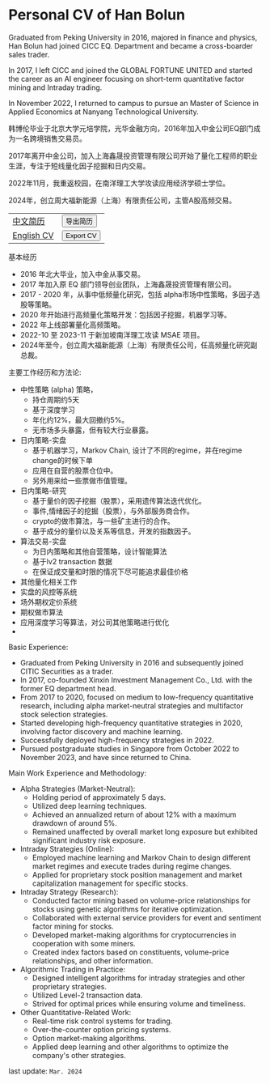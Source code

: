 # Personal CV of Han Bolun

<p>
Graduated from Peking University in 2016, majored in finance and physics, Han Bolun had joined CICC EQ. Department and became a cross-boarder sales trader. 

In 2017, I left CICC and joined the GLOBAL FORTUNE UNITED and started the career as an AI engineer focusing on short-term quantitative factor mining and Intraday trading.

In November 2022, I returned to campus to pursue an Master of Science in Applied Economics at Nanyang Technological University.
</p>

<p>
韩博伦毕业于北京大学元培学院，光华金融方向，2016年加入中金公司EQ部门成为一名跨境销售交易员。

2017年离开中金公司，加入上海鑫晟投资管理有限公司开始了量化工程师的职业生涯，专注于短线量化因子挖掘和日内交易。

2022年11月，我重返校园，在南洋理工大学攻读应用经济学硕士学位。

2024年，创立周大福新能源（上海）有限责任公司，主管A股高频交易。
</p>

<!--
<script>
    function printPage(url) {
        var newWindow = window.open(url, "_blank");
        newWindow.onload = function () {
            newWindow.print();
        };
    }
</script>
-->

<table style="border-collapse: collapse; width=100%">
    <tr>
        <td><a href="https://bolunhan.github.io/CV/zh" target="_blank">中文简历</a></td>
        <td><button onclick="printPage('https://bolunhan.github.io/CV/zh')">导出简历</button></td>
    </tr>
    <tr>
        <td><a href="https://bolunhan.github.io/CV/en" target="_blank">English CV</a></td>
        <td><button onclick="printPage('https://bolunhan.github.io/CV/en')">Export CV</button></td>
    </tr>
</table>

基本经历
- 2016 年北大毕业，加入中金从事交易。
- 2017 年加入原 EQ 部门领导创业团队，上海鑫晟投资管理有限公司。
- 2017 - 2020 年，从事中低频量化研究，包括 alpha市场中性策略，多因子选股等策略。
- 2020 年开始进行高频量化策略开发：包括因子挖掘，机器学习等。
- 2022 年上线部署量化高频策略。
- 2022-10 至 2023-11 于新加坡南洋理工攻读 MSAE 项目。
- 2024年至今，创立周大福新能源（上海）有限责任公司，任高频量化研究副总裁。

主要工作经历和方法论:
- 中性策略 (alpha) 策略，
    - 持仓周期约5天
    - 基于深度学习
    - 年化约12%，最大回撤约5%。
    - 无市场多头暴露，但有较大行业暴露。
- 日内策略-实盘
    - 基于机器学习，Markov Chain, 设计了不同的regime，并在regime change的时候下单
    - 应用在自营的股票仓位中。
    - 另外用来给一些票做市值管理。
- 日内策略-研究
    - 基于量价的因子挖掘（股票），采用遗传算法迭代优化。
    - 事件,情绪因子的挖掘（股票），与外部服务商合作。
    - crypto的做市算法，与一些矿主进行的合作。
    - 基于成分的量价以及关系等信息，开发的指数因子。
- 算法交易-实盘
    - 为日内策略和其他自营策略，设计智能算法
    - 基于lv2 transaction 数据
    - 在保证成交量和时限的情况下尽可能追求最佳价格
- 其他量化相关工作
- 实盘的风控等系统
- 场外期权定价系统
- 期权做市算法
- 应用深度学习等算法，对公司其他策略进行优化
- 
Basic Experience:
- Graduated from Peking University in 2016 and subsequently joined CITIC Securities as a trader.
- In 2017, co-founded Xinxin Investment Management Co., Ltd. with the former EQ department head.
- From 2017 to 2020, focused on medium to low-frequency quantitative research, including alpha market-neutral strategies and multifactor stock selection strategies.
- Started developing high-frequency quantitative strategies in 2020, involving factor discovery and machine learning.
- Successfully deployed high-frequency strategies in 2022.
- Pursued postgraduate studies in Singapore from October 2022 to November 2023, and have since returned to China.

Main Work Experience and Methodology:
- Alpha Strategies (Market-Neutral):
    - Holding period of approximately 5 days.
    - Utilized deep learning techniques.
    - Achieved an annualized return of about 12% with a maximum drawdown of around 5%.
    - Remained unaffected by overall market long exposure but exhibited significant industry risk exposure.
- Intraday Strategies (Online): 
    - Employed machine learning and Markov Chain to design different market regimes and execute trades during regime changes.
    - Applied for proprietary stock position management and market capitalization management for specific stocks.
- Intraday Strategy (Research):
    - Conducted factor mining based on volume-price relationships for stocks using genetic algorithms for iterative optimization.
    - Collaborated with external service providers for event and sentiment factor mining for stocks.
    - Developed market-making algorithms for cryptocurrencies in cooperation with some miners.
    - Created index factors based on constituents, volume-price relationships, and other information.
- Algorithmic Trading in Practice:
    - Designed intelligent algorithms for intraday strategies and other proprietary strategies.
    - Utilized Level-2 transaction data.
    - Strived for optimal prices while ensuring volume and timeliness.
- Other Quantitative-Related Work:
    - Real-time risk control systems for trading.
    - Over-the-counter option pricing systems.
    - Option market-making algorithms.
    - Applied deep learning and other algorithms to optimize the company's other strategies.

last update: `Mar. 2024`
